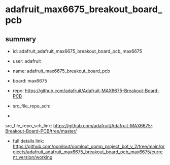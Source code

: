 # adafruit_max6675_breakout_board_pcb
 
## summary 
* id: adafruit_adafruit_max6675_breakout_board_pcb_max6675
* user: adafruit
* name: adafruit_max6675_breakout_board_pcb
* board: max6675
* repo: https://github.com/adafruit/Adafruit-MAX6675-Breakout-Board-PCB



* src_file_repo_sch: 
*
 src_file_repo_sch_link: https://github.com/adafruit/Adafruit-MAX6675-Breakout-Board-PCB/tree/master/
* full details link: https://github.com/oomlout/oomlout_oomp_project_bot_v_2/tree/main/projects/adafruit_adafruit_max6675_breakout_board_pcb_max6675/current_version/working  






